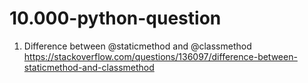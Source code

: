 # 10.000-python-question
1. Difference between @staticmethod and @classmethod
https://stackoverflow.com/questions/136097/difference-between-staticmethod-and-classmethod
